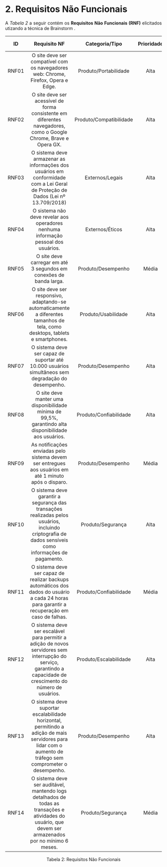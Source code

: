 # 2. Requisitos Não Funcionais

<p align="justify">A <i>Tabela 2</i> a seguir contém os <b>Requisitos Não Funcionais (RNF)</b> elicitados utizando a técnica de Brainstorm .</p>

| ID   |                                 Requisito NF                              | Categoria/Tipo | Prioridade | Requisitos Relacionados |
| :--: | :-----------------------------------------------------------------------: |:-------------: | :--------: | :-----------------: |
| RNF01 |  O site deve ser compatível com os navegadores web: Chrome, Firefox, Opera e Edge.               |   Produto/Portabilidade      |    Alta        |        -             |
| RNF02 | O site deve ser acessível de forma consistente em diferentes navegadores, como o Google Chrome, Brave e Opera GX. | Produto/Compatibilidade | Alta | - |
| RNF03 | O sistema deve armazenar as informações dos usuários em conformidade com a Lei Geral de Proteção de Dados (Lei nº 13.709/2018)|  Externos/Legais      |    Alta     |      -     |
| RNF04 | O sistema não deve revelar aos operadores nenhuma informação pessoal dos usuários.| Externos/Éticos | Alta |      -     |
| RNF05 | O site deve carregar em até 3 segundos em conexões de banda larga. | Produto/Desempenho | Média | - |
| RNF06 | O site deve ser responsivo, adaptando-se automaticamente a diferentes tamanhos de tela, como desktops, tablets e smartphones. | Produto/Usabilidade | Alta | - |
| RNF07 | O sistema deve ser capaz de suportar até 10.000 usuários simultâneos sem degradação do desempenho. | Produto/Desempenho | Alta | - |
| RNF08 | O site deve manter uma disponibilidade mínima de 99,5%, garantindo alta disponibilidade aos usuários. | Produto/Confiabilidade | Alta | - |
| RNF09 | As notificações enviadas pelo sistema devem ser entregues aos usuários em até 1 minuto após o disparo. | Produto/Desempenho | Média | - |
| RNF10 | O sistema deve garantir a segurança das transações realizadas pelos usuários, incluindo criptografia de dados sensíveis como informações de pagamento. | Produto/Segurança | Alta | RNF03 |
| RNF11 | O sistema deve ser capaz de realizar backups automáticos dos dados do usuário a cada 24 horas para garantir a recuperação em caso de falhas. | Produto/Confiabilidade | Média | RNF03 |
| RNF12 | O sistema deve ser escalável para permitir a adição de novos servidores sem interrupção do serviço, garantindo a capacidade de crescimento do número de usuários. | Produto/Escalabilidade  | Alta  | RNF03, RNF10 |
| RNF13 | O sistema deve suportar escalabilidade horizontal, permitindo a adição de mais servidores para lidar com o aumento de tráfego sem comprometer o desempenho. | Produto/Desempenho | Alta | RNF07, RNF08 |
| RNF14 | O sistema deve ser auditável, mantendo logs detalhados de todas as transações e atividades do usuário, que devem ser armazenados por no mínimo 6 meses. | Produto/Segurança | Média | RNF03, RNF10 |

<div style="text-align: center">
<p>Tabela 2: Requisitos Não Funcionais</p>
</div>
